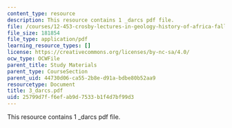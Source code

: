 ```yaml
---
content_type: resource
description: This resource contains 1 _darcs pdf file.
file: /courses/12-453-crosby-lectures-in-geology-history-of-africa-fall-2005/25799d7ff6efab9d7533b1f4d7bf99d3_3_darcs.pdf
file_size: 181854
file_type: application/pdf
learning_resource_types: []
license: https://creativecommons.org/licenses/by-nc-sa/4.0/
ocw_type: OCWFile
parent_title: Study Materials
parent_type: CourseSection
parent_uid: 44730d06-ca55-2b8e-d91a-bdbe80b52aa9
resourcetype: Document
title: 3_darcs.pdf
uid: 25799d7f-f6ef-ab9d-7533-b1f4d7bf99d3
---
```

This resource contains 1 _darcs pdf file.
